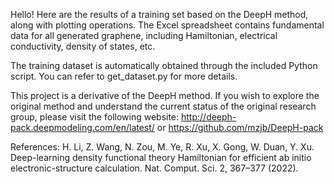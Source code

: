 Hello! Here are the results of a training set based on the DeepH method, along with plotting operations. The Excel spreadsheet contains fundamental data for all generated graphene, including Hamiltonian, electrical conductivity, density of states, etc.

The training dataset is automatically obtained through the included Python script. You can refer to get_dataset.py for more details.

This project is a derivative of the DeepH method. If you wish to explore the original method and understand the current status of the original research group, please visit the following website: 
http://deeph-pack.deepmodeling.com/en/latest/
or
https://github.com/mzjb/DeepH-pack

References:
H. Li, Z. Wang, N. Zou, M. Ye, R. Xu, X. Gong, W. Duan, Y. Xu. Deep-learning density functional theory Hamiltonian for efficient ab initio electronic-structure calculation. Nat. Comput. Sci. 2, 367–377 (2022).

